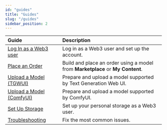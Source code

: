 ```yaml
---
id: "guides"
title: "Guides"
slug: "/guides"
sidebar_position: 2
---
```


| **Guide** | **Description** |
| :- | :- |
| [Log In as a Web3 user](/marketplace/guides/log-in) | Log in as a Web3 user and set up the account. |
| [Place an Order](/marketplace/guides/place-order) | Build and place an order using a model from **Marketplace** or **My Content**. |
| [Upload a Model (TGWUI)](/marketplace/guides/upload-tgwui) | Prepare and upload a model supported by Text Generation Web UI. |
| [Upload a Model (ComfyUI)](/marketplace/guides/upload-comfyui) | Prepare and upload a model supported by ComfyUI. |
| [Set Up Storage](/marketplace/guides/storage) | Set up your personal storage as a Web3 user. |
| [Troubleshooting](/marketplace/guides/troubleshooting) | Fix the most common issues. |